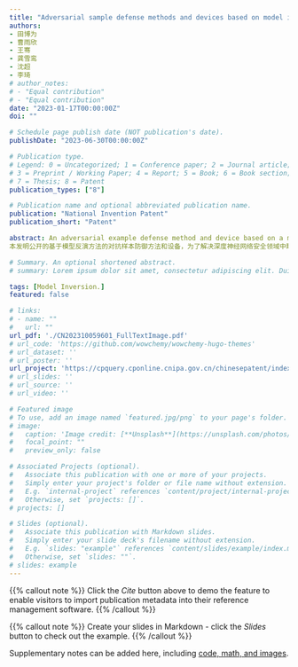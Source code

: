 ```yaml
---
title: "Adversarial sample defense methods and devices based on model inversion methods 基于模型反演方法的对抗样本防御方法和设备"
authors:
- 田博为
- 曹雨欣
- 王骞
- 龚雪鸾
- 沈超
- 李琦
# author_notes:
# - "Equal contribution"
# - "Equal contribution"
date: "2023-01-17T00:00:00Z"
doi: ""

# Schedule page publish date (NOT publication's date).
publishDate: "2023-06-30T00:00:00Z"

# Publication type.
# Legend: 0 = Uncategorized; 1 = Conference paper; 2 = Journal article;
# 3 = Preprint / Working Paper; 4 = Report; 5 = Book; 6 = Book section;
# 7 = Thesis; 8 = Patent
publication_types: ["8"]

# Publication name and optional abbreviated publication name.
publication: "National Invention Patent"
publication_short: "Patent"

abstract: An adversarial example defense method and device based on a model inversion method are disclosed. In order to solve the problem of lacking a low-cost and efficient adversarial example defense method in the field of deep neural network security, a model inversion mechanism based on a StyleGAN generator is proposed to realize an adversarial example defense method. Through the in-depth analysis of the generator StyleGAN, this paper proposes enhanced information training and improved proAdaIN, which is innovativly applied to the feature generation scheme of the adversarial example defense system. By adding noise, feature decoupling, and using conflict semantics to distinguish real samples from adversarial samples, this paper proposes a novel feature generation scheme for the adversarial example defense system. It solves the problems of high cost, low efficiency and poor defense effect in traditional defense schemes.
本发明公开的基于模型反演方法的对抗样本防御方法和设备，为了解决深度神经网络安全领域中缺少低成本、高效的对抗样本防御方法的问题，提出了一种基于StyleGAN生成器的模型反演机制实现对抗样本防御方法。通过对生成器StyleGAN的深入分析，提出强化信息训练和改进的proAdaIN，将其创新性地应用到对抗样本防御系统的特征生成方案中，并通过添加噪声、特征解耦、利用冲突语义区分真实样本和对抗样本，解决了传统防御方案中成本高、效率低、防御效果差等问题。

# Summary. An optional shortened abstract.
# summary: Lorem ipsum dolor sit amet, consectetur adipiscing elit. Duis posuere tellus ac convallis placerat. Proin tincidunt magna sed ex sollicitudin condimentum.

tags: [Model Inversion.]
featured: false

# links:
# - name: ""
#   url: ""
url_pdf: './CN202310059601_FullTextImage.pdf'
# url_code: 'https://github.com/wowchemy/wowchemy-hugo-themes'
# url_dataset: ''
# url_poster: ''
url_project: 'https://cpquery.cponline.cnipa.gov.cn/chinesepatent/index'
# url_slides: ''
# url_source: ''
# url_video: ''

# Featured image
# To use, add an image named `featured.jpg/png` to your page's folder. 
# image:
#   caption: 'Image credit: [**Unsplash**](https://unsplash.com/photos/jdD8gXaTZsc)'
#   focal_point: ""
#   preview_only: false

# Associated Projects (optional).
#   Associate this publication with one or more of your projects.
#   Simply enter your project's folder or file name without extension.
#   E.g. `internal-project` references `content/project/internal-project/index.md`.
#   Otherwise, set `projects: []`.
# projects: []

# Slides (optional).
#   Associate this publication with Markdown slides.
#   Simply enter your slide deck's filename without extension.
#   E.g. `slides: "example"` references `content/slides/example/index.md`.
#   Otherwise, set `slides: ""`.
# slides: example
---
```


{{% callout note %}}
Click the *Cite* button above to demo the feature to enable visitors to import publication metadata into their reference management software.
{{% /callout %}}

{{% callout note %}}
Create your slides in Markdown - click the *Slides* button to check out the example.
{{% /callout %}}

Supplementary notes can be added here, including [code, math, and images](https://wowchemy.com/docs/writing-markdown-latex/).
